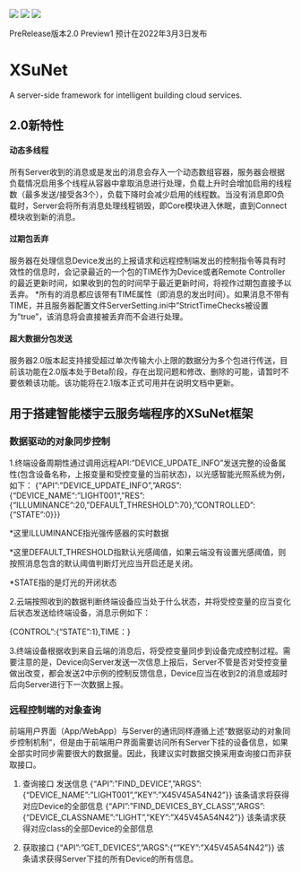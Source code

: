 ![](https://img.shields.io/badge/Development-2.0.1-green.svg)  ![](https://img.shields.io/badge/Release-Unreleased-green.svg)  ![](https://img.shields.io/badge/By-Suyc323-orange.svg)

PreRelease版本2.0 Preview1 预计在2022年3月3日发布

# XSuNet
A server-side framework for intelligent building cloud services.
## 2.0新特性

#### 动态多线程
所有Server收到的消息或是发出的消息会存入一个动态数组容器，服务器会根据负载情况启用多个线程从容器中拿取消息进行处理，负载上升时会增加启用的线程数（最多发送/接受各3个），负载下降时会减少启用的线程数。当没有消息即0负载时，Server会将所有消息处理线程销毁，即Core模块进入休眠，直到Connect模块收到新的消息。

#### 过期包丢弃
服务器在处理信息Device发出的上报请求和远程控制端发出的控制指令等具有时效性的信息时，会记录最近的一个包的TIME作为Device或者Remote Controller的最近更新时间，如果收到的包的时间早于最近更新时间，将视作过期包直接予以丢弃。
*所有的消息都应该带有TIME属性（即消息的发出时间）。如果消息不带有TIME，并且服务器配置文件ServerSetting.ini中“StrictTimeChecks被设置为”true”，该消息将会直接被丢弃而不会进行处理。

#### 超大数据分包发送
服务器2.0版本起支持接受超过单次传输大小上限的数据分为多个包进行传送，目前该功能在2.0版本处于Beta阶段，存在出现问题和修改、删除的可能，请暂时不要依赖该功能。该功能将在2.1版本正式可用并在说明文档中更新。

## 用于搭建智能楼宇云服务端程序的XSuNet框架



### 数据驱动的对象同步控制

1.终端设备周期性通过调用远程API:”DEVICE_UPDATE_INFO”发送完整的设备属性(包含设备名称，上报变量和受控变量的当前状态)，以光感智能光照系统为例，如下：
{“API”:”DEVICE_UPDATE_INFO”,”ARGS”:{“DEVICE_NAME“:”LIGHT001“,”RES”:{“ILLUMINANCE”:20,”DEFAULT_THRESHOLD”:70},”CONTROLLED”:{“STATE”:0}}}

*这里ILLUMINANCE指光强传感器的实时数据

*这里DEFAULT_THRESHOLD指默认光感阈值，如果云端没有设置光感阈值，则按照消息包含的默认阈值判断灯光应当开启还是关闭。

*STATE指的是灯光的开闭状态

2.云端按照收到的数据判断终端设备应当处于什么状态，并将受控变量的应当变化后状态发送给终端设备，消息示例如下：

{CONTROL”:{“STATE”:1},TIME：}

3.终端设备根据收到来自云端的消息后，将受控变量同步到设备完成控制过程。需要注意的是，Device向Server发送一次信息上报后，Server不管是否对受控变量做出改变，都会发送2中示例的控制反馈信息，Device应当在收到2的消息或超时后向Server进行下一次数据上报。

### 远程控制端的对象查询
前端用户界面（App/WebApp）与Server的通讯同样遵循上述“数据驱动的对象同步控制机制“，但是由于前端用户界面需要访问所有Server下挂的设备信息，如果全部实时同步需要很大的数据量。因此，我建议实时数据交换采用查询接口而非获取接口。

1.	查询接口
发送信息
{“API”:”FIND_DEVICE”,”ARGS”:{“DEVICE_NAME”:”LIGHT001”,”KEY”:”X45V45A54N42”}}
该条请求将获得对应Device的全部信息
{“API”:”FIND_DEVICES_BY_CLASS”,”ARGS”:{“DEVICE_CLASSNAME”:”LIGHT”,”KEY”:”X45V45A54N42”}}
该条请求获得对应class的全部Device的全部信息

2.	获取接口
{“API”:”GET_DEVICES”,”ARGS”:{“”KEY”:”X45V45A54N42”}}
该条请求获得Server下挂的所有Device的所有信息。

